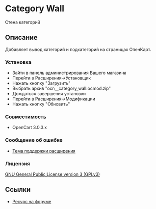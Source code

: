 # Category Wall
Стена категорий

## Описание
Добавляет вывод категорий и подкатегорий на страницах ОпенКарт.

### Установка
- Зайти в панель администрирования Вашего магазина
- Перейти в Расширения->Установщик
- Нажать кнопку "Загрузить"
- Выбрать архив "ocn__category_wall.ocmod.zip"
- Дождаться завершения установки
- Перейти в Расширения->Модификации
- Нажать кнопку "Обновить"

### Совместимость
- OpenCart 3.0.3.x

### Сообщение об ошибке
- [Тема поддержки расширения](https://forum.opencart.name/threads/Стена-Категорий.56/)

### Лицензия
[GNU General Public License version 3 (GPLv3)](LICENSE)

## Ссылки
- [Ресурс на форуме](https://forum.opencart.name/resources/Стена-Категорий.32/)